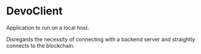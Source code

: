 # DevoClient

Application to run on a local host.

Disregards the necessity of connecting with a backend server and straightly connects to the blockchain.